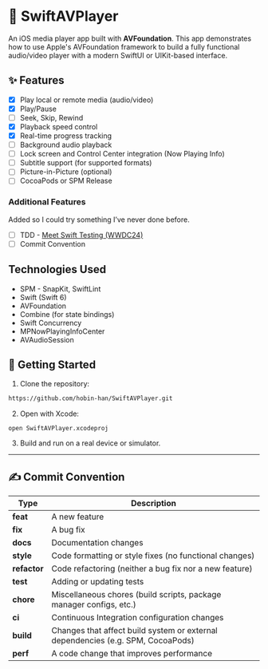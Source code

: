 # 🎵 SwiftAVPlayer

An iOS media player app built with **AVFoundation**. This app demonstrates how to use Apple's AVFoundation framework to build a fully functional audio/video player with a modern SwiftUI or UIKit-based interface.

## ✨ Features

- [x] Play local or remote media (audio/video)
- [x] Play/Pause
- [ ] Seek, Skip, Rewind
- [x] Playback speed control
- [x] Real-time progress tracking
- [ ] Background audio playback
- [ ] Lock screen and Control Center integration (Now Playing Info)
- [ ] Subtitle support (for supported formats)
- [ ] Picture-in-Picture (optional)
- [ ] CocoaPods or SPM Release

### Additional Features
Added so I could try something I’ve never done before.
- [ ] TDD - [Meet Swift Testing (WWDC24)](https://developer.apple.com/videos/play/wwdc2024/10179)
- [ ] Commit Convention

## Technologies Used

- SPM - SnapKit, SwiftLint
- Swift (Swift 6)
- AVFoundation
- Combine (for state bindings)
- Swift Concurrency
- MPNowPlayingInfoCenter
- AVAudioSession


## 🚀 Getting Started

1. Clone the repository:

```bash
https://github.com/hobin-han/SwiftAVPlayer.git
```

2. Open with Xcode:

```
open SwiftAVPlayer.xcodeproj
```

3. Build and run on a real device or simulator.

---

## ✍️ Commit Convention
| Type         | Description                                                                     |
| ------------ | ------------------------------------------------------------------------------- |
| **feat**     | A new feature                                                                   |
| **fix**      | A bug fix                                                                       |
| **docs**     | Documentation changes                                                           |
| **style**    | Code formatting or style fixes (no functional changes)                          |
| **refactor** | Code refactoring (neither a bug fix nor a new feature)                          |
| **test**     | Adding or updating tests                                                        |
| **chore**    | Miscellaneous chores (build scripts, package manager configs, etc.)             |
| **ci**       | Continuous Integration configuration changes                                    |
| **build**    | Changes that affect build system or external dependencies (e.g. SPM, CocoaPods) |
| **perf**     | A code change that improves performance                                         |
